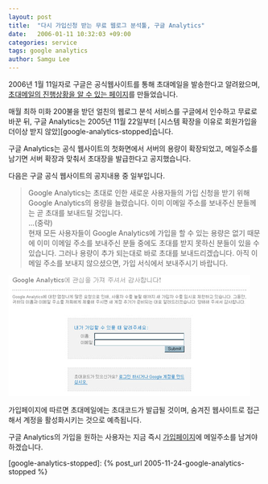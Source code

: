 ```yaml
---
layout: post
title:  "다시 가입신청 받는 무료 웹로그 분석툴, 구글 Analytics"
date:   2006-01-11 10:32:03 +09:00
categories: service
tags: google analytics
author: Samgu Lee
---
```

2006년 1월 11일자로 구글은 공식웹사이트를 통해 초대메일을 발송한다고 알려왔으며, [초대메일의 진행상황을 알 수 있는 페이지](http://www.google.com/analytics/ko-KR/progress.html)를 만들었습니다.

매월 최하 미화 200불을 받던 얼친의 웹로그 분석 서비스를 구글에서 인수하고 무료로 바꾼 뒤, 구글 Analytics는 2005년 11월 22일부터 [시스템 확장을 이유로 회원가입을 더이상 받지 않았][google-analytics-stopped]습니다.

구글 Analytics는 공식 웹사이트의 첫화면에서 서버의 용량이 확장되었고, 메일주소를 남기면 서버 확장과 맞춰서 초대장을 발급한다고 공지했습니다.

다음은 구글 공식 웹사이트의 공지내용 중 일부입니다.

> Google Analytics는 초대로 인한 새로운 사용자들의 가입 신청을 받기 위해 Google Analytics의 용량을 늘렸습니다. 이미 이메일 주소를 보내주신 분들께는 곧 초대를 보내드릴 것입니다.  
> ...(중략)  
> 현재 모든 사용자들이 Google Analytics에 가입을 할 수 있는 용량은 없기 때문에 이미 이메일 주소를 보내주신 분들 중에도 초대를 받지 못하신 분들이 있을 수 있습니다. 그러나 용량이 추가 되는대로 바로 초대를 보내드리겠습니다. 아직 이메일 주소를 보내지 않으셨으면, 가입 서식에서 보내주시기 바랍니다. 

![구글 analytics](/assets/google_analytics_signup.jpg)

가입페이지에 따르면 초대메일에는 초대코드가 발급될 것이며, 숨겨진 웹사이트로 접근해서 계정을 활성화시키는 것으로 예측됩니다.

구글 Analytics의 가입을 원하는 사용자는 지금 즉시 [가입페이지](http://www.google.com/analytics/ko-KR/sign_up.html)에 메일주소를 남겨야 하겠습니다.

[google-analytics-stopped]: {% post_url 2005-11-24-google-analytics-stopped %}
